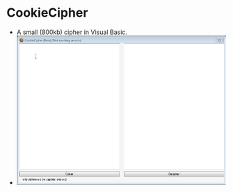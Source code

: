 # CookieCipher
* A small (800kb) cipher in Visual Basic.
* ![gif](https://raw.githubusercontent.com/CabbaLens/CookieCipher/master/demo.gif)
